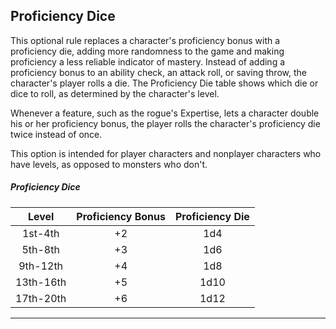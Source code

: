 ﻿## Proficiency Dice

This optional rule replaces a character's proficiency bonus with a proficiency die, adding more randomness to the game and making proficiency a less reliable indicator of mastery. Instead of adding a proficiency bonus to an ability check, an attack roll, or saving throw, the character's player rolls a die. The Proficiency Die table shows which die or dice to roll, as determined by the character's level.

Whenever a feature, such as the rogue's Expertise, lets a character double his or her proficiency bonus, the player rolls the character's proficiency die twice instead of once.

This option is intended for player characters and nonplayer characters who have levels, as opposed to monsters who don't.

##### Proficiency Dice
|   Level   | Proficiency Bonus | Proficiency Die |
|:---------:|:-----------------:|:---------------:|
|  1st-4th  |         +2        |       1d4       |
|  5th-8th  |         +3        |       1d6       |
|  9th-12th |         +4        |       1d8       |
| 13th-16th |         +5        |       1d10      |
| 17th-20th |         +6        |       1d12      |

---

